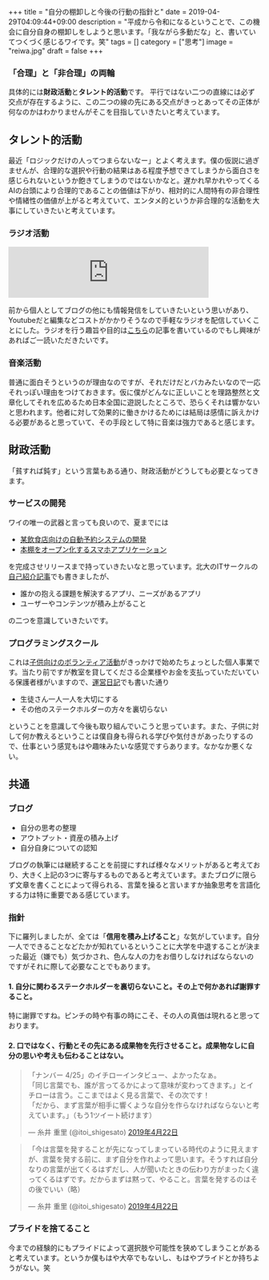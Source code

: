 +++
title = "自分の棚卸しと今後の行動の指針と"
date = 2019-04-29T04:09:44+09:00
description = "平成から令和になるということで、この機会に自分自身の棚卸しをしようと思います。「我ながら多動だな」と、書いていてつくづく感じるワイです。笑"
tags = []
category = ["思考"]
image = "reiwa.jpg"
draft = false
+++

### 「合理」と「非合理」の両輪
具体的には**財政活動**と**タレント的活動**です。
平行ではない二つの直線には必ず交点が存在するように、この二つの線の先にある交点がきっとあってその正体が何なのかはわかりませんがそこを目指していきたいと考えています。

## タレント的活動
最近「ロジックだけの人ってつまらないなー」とよく考えます。僕の仮説に過ぎませんが、合理的な選択や行動の結果はある程度予想できてしまうから面白さを感じられないというか飽きてしまうのではないかなと。遅かれ早かれやってくるAIの台頭により合理的であることの価値は下がり、相対的に人間特有の非合理性や情緒性の価値が上がると考えていて、エンタメ的というか非合理的な活動を大事にしていきたいと考えています。

### ラジオ活動
<iframe src="https://anchor.fm/fab-fm/embed" height="102px" width="400px" frameborder="0" scrolling="no"></iframe>

前から個人としてブログの他にも情報発信をしていきたいという思いがあり、Youtubeだと編集などコストがかかりそうなので手軽なラジオを配信していくことにした。ラジオを行う趣旨や目的は[こちら](https://blog.nosugi.tech/post/fab_fm/)の記事を書いているのでもし興味があればご一読いただきたいです。

### 音楽活動
普通に面白そうというのが理由なのですが、それだけだとバカみたいなので一応それっぽい理由をつけておきます。仮に僕がどんなに正しいことを理路整然と文章化してそれを広めるため日本全国に遊説したところで、恐らくそれは響かないと思われます。他者に対して効果的に働きかけるためには結局は感情に訴えかける必要があると思っていて、その手段として特に音楽は強力であると感じます。

## 財政活動
「貧すれば鈍す」という言葉もある通り、財政活動がどうしても必要となってきます。

### サービスの開発
ワイの唯一の武器と言っても良いので、夏までには

- [某飲食店向けの自動予約システムの開発](https://nosugi.tech/work/bot/)
- [本棚をオープン化するスマホアプリケーション](https://nosugi.tech/work/mindana/)

を完成させリリースまで持っていきたいなと思っています。北大のITサークルの[自己紹介記事](https://huitclub.hatenablog.com/entry/2019/04/09/190000)でも書きましたが、

- 誰かの抱える課題を解決するアプリ、ニーズがあるアプリ
- ユーザーやコンテンツが積み上がること

の二つを意識していきたいです。

### プログラミングスクール
これは[子供向けのボランティア活動](https://no-sugi.hatenablog.com/entry/2018/11/03/012231)がきっかけで始めたちょっとした個人事業です。当たり前ですが教室を貸してくださる企業様やお金を支払っていただいている保護者様がいますので、[運営日記](https://school.nosugi.tech/blog/open/)でも書いた通り

- 生徒さん一人一人を大切にする
- その他のステークホルダーの方々を裏切らない

ということを意識して今後も取り組んでいこうと思っています。また、子供に対して何か教えるということは僕自身も得られる学びや気付きがあったりするので、仕事という感覚もはや趣味みたいな感覚ですらあります。なかなか悪くない。

## 共通
### ブログ
- 自分の思考の整理
- アウトプット・資産の積み上げ
- 自分自身についての認知

ブログの執筆には継続することを前提にすれば様々なメリットがあると考えており、大きく上記の3つに寄与するものであると考えています。またブログに限らず文章を書くことによって得られる、言葉を操ると言いますか抽象思考を言語化する力は特に重要である感じています。

### 指針
下に羅列しましたが、全ては「**信用を積み上げること**」な気がしています。自分一人でできることなどたかが知れているということに大学を中退することが決まった最近（嫌でも）気づかされ、色んな人の力をお借りしなければならないのですがそれに際して必要なことでもあります。
#### 1. 自分に関わるステークホルダーを裏切らないこと。その上で何かあれば謝罪すること。
特に謝罪ですね。ピンチの時や有事の時にこそ、その人の真価は現れると思っております。

#### 2. 口ではなく、行動とその先にある成果物を先行させること。成果物なしに自分の思いや考えも伝わることはない。
<blockquote class="twitter-tweet" data-lang="ja"><p lang="ja" dir="ltr">「ナンバー 4/25」のイチローインタビュー、よかったなぁ。<br>「同じ言葉でも、誰が言ってるかによって意味が変わってきます。」とイチローは言う。ここまではよく見る言葉で、その次です！<br>「だから、まず言葉が相手に響くような自分を作らなければならないと考えています。」（もう1ツイート続けます）</p>&mdash; 糸井 重里 (@itoi_shigesato) <a href="https://twitter.com/itoi_shigesato/status/1120395107088371712?ref_src=twsrc%5Etfw">2019年4月22日</a></blockquote>
<script async src="https://platform.twitter.com/widgets.js" charset="utf-8"></script>

<blockquote class="twitter-tweet" data-lang="ja"><p lang="ja" dir="ltr">「今は言葉を発することが先になってしまっている時代のように見えますが、言葉を発する前に、まず自分を作れよって思います。そうすれば自分なりの言葉が出てくるはずだし、人が聞いたときの伝わり方がまったく違ってくるはずです。だからまずは黙って、やること。言葉を発するのはその後でいい（略）</p>&mdash; 糸井 重里 (@itoi_shigesato) <a href="https://twitter.com/itoi_shigesato/status/1120396044091703296?ref_src=twsrc%5Etfw">2019年4月22日</a></blockquote>
<script async src="https://platform.twitter.com/widgets.js" charset="utf-8"></script>

### プライドを捨てること
今までの経験的にもプライドによって選択肢や可能性を狭めてしまうことがあると考えています。というか僕もはや大卒でもないし、もはやプライドとか持ちようがない。笑